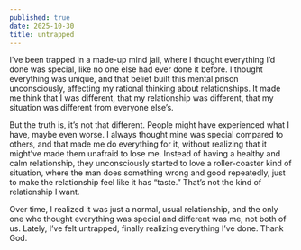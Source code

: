 ```yaml
---
published: true
date: 2025-10-30
title: untrapped
---
```

I've been trapped in a made-up mind jail, where I thought everything I’d done was special, like no one else had ever done it before. I thought everything was unique, and that belief built this mental prison unconsciously, affecting my rational thinking about relationships. It made me think that I was different, that my relationship was different, that my situation was different from everyone else’s.

But the truth is, it’s not that different. People might have experienced what I have, maybe even worse. I always thought mine was special compared to others, and that made me do everything for it, without realizing that it might’ve made them unafraid to lose me. Instead of having a healthy and calm relationship, they unconsciously started to love a roller-coaster kind of situation, where the man does something wrong and good repeatedly, just to make the relationship feel like it has “taste.” That’s not the kind of relationship I want.

Over time, I realized it was just a normal, usual relationship, and the only one who thought everything was special and different was me, not both of us. Lately, I’ve felt untrapped, finally realizing everything I’ve done. Thank God.